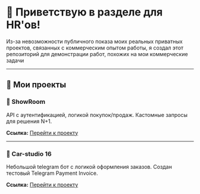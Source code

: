 # 👋 Приветствую в разделе для HR'ов!

Из-за невозможности публичного показа моих реальных приватных проектов, связанных с коммерческим опытом работы, я создал этот репозиторий для демонстрации работ, похожих на мои коммерческие задачи  

---

## 🚀 Мои проекты

### 🎯 ShowRoom
API с аутентификацией, логикой покупок/продаж. 
Кастомные запросы для решения N+1.

**Ссылка:** [Перейти к проекту](https://github.com/xxxXalleNxxx/ShowRoom-API)

---

### 🎯 Car-studio 16
Небольшой telegram бот с логикой оформления заказов.
Создан тестовый Telegram Payment Invoice.

**Ссылка:** [Перейти к проекту](https://github.com/xxxXalleNxxx/car-studio-16-tg-bot)
